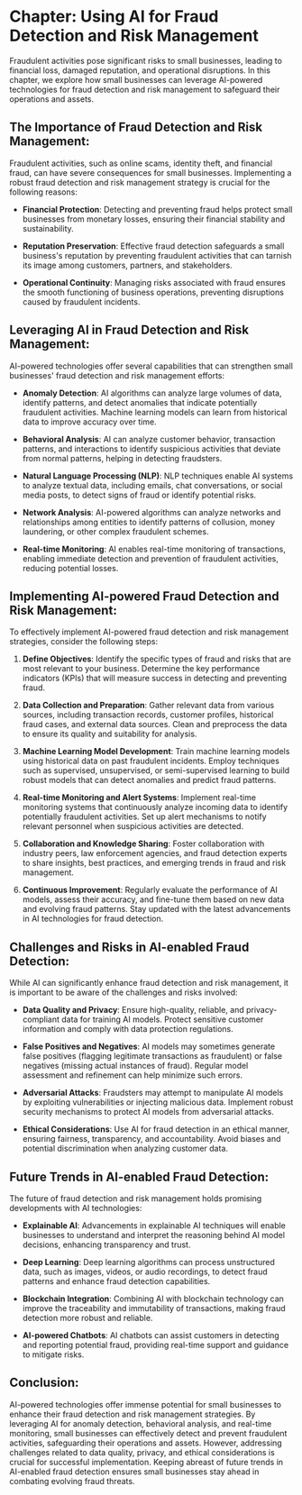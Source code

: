 Chapter: Using AI for Fraud Detection and Risk Management
=========================================================

Fraudulent activities pose significant risks to small businesses, leading to financial loss, damaged reputation, and operational disruptions. In this chapter, we explore how small businesses can leverage AI-powered technologies for fraud detection and risk management to safeguard their operations and assets.

The Importance of Fraud Detection and Risk Management:
------------------------------------------------------

Fraudulent activities, such as online scams, identity theft, and financial fraud, can have severe consequences for small businesses. Implementing a robust fraud detection and risk management strategy is crucial for the following reasons:

* **Financial Protection**: Detecting and preventing fraud helps protect small businesses from monetary losses, ensuring their financial stability and sustainability.

* **Reputation Preservation**: Effective fraud detection safeguards a small business's reputation by preventing fraudulent activities that can tarnish its image among customers, partners, and stakeholders.

* **Operational Continuity**: Managing risks associated with fraud ensures the smooth functioning of business operations, preventing disruptions caused by fraudulent incidents.

Leveraging AI in Fraud Detection and Risk Management:
-----------------------------------------------------

AI-powered technologies offer several capabilities that can strengthen small businesses' fraud detection and risk management efforts:

* **Anomaly Detection**: AI algorithms can analyze large volumes of data, identify patterns, and detect anomalies that indicate potentially fraudulent activities. Machine learning models can learn from historical data to improve accuracy over time.

* **Behavioral Analysis**: AI can analyze customer behavior, transaction patterns, and interactions to identify suspicious activities that deviate from normal patterns, helping in detecting fraudsters.

* **Natural Language Processing (NLP)**: NLP techniques enable AI systems to analyze textual data, including emails, chat conversations, or social media posts, to detect signs of fraud or identify potential risks.

* **Network Analysis**: AI-powered algorithms can analyze networks and relationships among entities to identify patterns of collusion, money laundering, or other complex fraudulent schemes.

* **Real-time Monitoring**: AI enables real-time monitoring of transactions, enabling immediate detection and prevention of fraudulent activities, reducing potential losses.

Implementing AI-powered Fraud Detection and Risk Management:
------------------------------------------------------------

To effectively implement AI-powered fraud detection and risk management strategies, consider the following steps:

1. **Define Objectives**: Identify the specific types of fraud and risks that are most relevant to your business. Determine the key performance indicators (KPIs) that will measure success in detecting and preventing fraud.

2. **Data Collection and Preparation**: Gather relevant data from various sources, including transaction records, customer profiles, historical fraud cases, and external data sources. Clean and preprocess the data to ensure its quality and suitability for analysis.

3. **Machine Learning Model Development**: Train machine learning models using historical data on past fraudulent incidents. Employ techniques such as supervised, unsupervised, or semi-supervised learning to build robust models that can detect anomalies and predict fraud patterns.

4. **Real-time Monitoring and Alert Systems**: Implement real-time monitoring systems that continuously analyze incoming data to identify potentially fraudulent activities. Set up alert mechanisms to notify relevant personnel when suspicious activities are detected.

5. **Collaboration and Knowledge Sharing**: Foster collaboration with industry peers, law enforcement agencies, and fraud detection experts to share insights, best practices, and emerging trends in fraud and risk management.

6. **Continuous Improvement**: Regularly evaluate the performance of AI models, assess their accuracy, and fine-tune them based on new data and evolving fraud patterns. Stay updated with the latest advancements in AI technologies for fraud detection.

Challenges and Risks in AI-enabled Fraud Detection:
---------------------------------------------------

While AI can significantly enhance fraud detection and risk management, it is important to be aware of the challenges and risks involved:

* **Data Quality and Privacy**: Ensure high-quality, reliable, and privacy-compliant data for training AI models. Protect sensitive customer information and comply with data protection regulations.

* **False Positives and Negatives**: AI models may sometimes generate false positives (flagging legitimate transactions as fraudulent) or false negatives (missing actual instances of fraud). Regular model assessment and refinement can help minimize such errors.

* **Adversarial Attacks**: Fraudsters may attempt to manipulate AI models by exploiting vulnerabilities or injecting malicious data. Implement robust security mechanisms to protect AI models from adversarial attacks.

* **Ethical Considerations**: Use AI for fraud detection in an ethical manner, ensuring fairness, transparency, and accountability. Avoid biases and potential discrimination when analyzing customer data.

Future Trends in AI-enabled Fraud Detection:
--------------------------------------------

The future of fraud detection and risk management holds promising developments with AI technologies:

* **Explainable AI**: Advancements in explainable AI techniques will enable businesses to understand and interpret the reasoning behind AI model decisions, enhancing transparency and trust.

* **Deep Learning**: Deep learning algorithms can process unstructured data, such as images, videos, or audio recordings, to detect fraud patterns and enhance fraud detection capabilities.

* **Blockchain Integration**: Combining AI with blockchain technology can improve the traceability and immutability of transactions, making fraud detection more robust and reliable.

* **AI-powered Chatbots**: AI chatbots can assist customers in detecting and reporting potential fraud, providing real-time support and guidance to mitigate risks.

Conclusion:
-----------

AI-powered technologies offer immense potential for small businesses to enhance their fraud detection and risk management strategies. By leveraging AI for anomaly detection, behavioral analysis, and real-time monitoring, small businesses can effectively detect and prevent fraudulent activities, safeguarding their operations and assets. However, addressing challenges related to data quality, privacy, and ethical considerations is crucial for successful implementation. Keeping abreast of future trends in AI-enabled fraud detection ensures small businesses stay ahead in combating evolving fraud threats.
